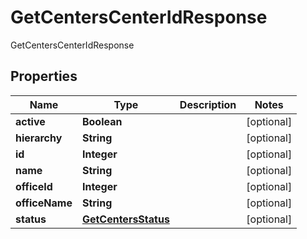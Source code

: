 

# GetCentersCenterIdResponse

GetCentersCenterIdResponse

## Properties

| Name | Type | Description | Notes |
|------------ | ------------- | ------------- | -------------|
|**active** | **Boolean** |  |  [optional] |
|**hierarchy** | **String** |  |  [optional] |
|**id** | **Integer** |  |  [optional] |
|**name** | **String** |  |  [optional] |
|**officeId** | **Integer** |  |  [optional] |
|**officeName** | **String** |  |  [optional] |
|**status** | [**GetCentersStatus**](GetCentersStatus.md) |  |  [optional] |



